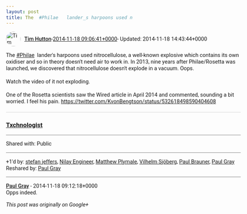 ```yaml
---
layout: post
title: The  #Philae   lander_s harpoons used n
---
```


<html><head><meta charset="utf-8"><title>The  &lt;a rel=&quot;nofollow&quot; class=&quot;ot-hashtag bidi_isolate&quot; href=&quot;https://plus.goo...</title><style>body {font: 11pt Roboto, Arial, sans-serif; max-width: 640px; margin: 24px;}.author-photo {border-radius: 50%; margin-right: 10px; width: 40px;}.author {font-weight: 500;}.main-content {margin: 15px 0 15px;}.post-title {font-weight: bold;}.location {display: block; margin-top: 15px;}.location img {float: left; margin-right: 5px; width: 20px;}.media-link {display: inline-block; max-width: 100%; vertical-align: top;}.media-link p {margin-top: 5px; max-height: 4em; overflow: scroll;}.media {max-height: 100vh; max-width: 100%;}.video-placeholder {background: black; display: flex; height: 300px; max-width: 100%; width: 640px;}.play-icon {border-bottom: 30px solid transparent; border-left: 50px solid white; border-top: 30px solid transparent; color: white; margin: auto;}.album {max-height: 800px; overflow: scroll; width: calc(100vw - 48px);}.album .media-link {margin-right: 5px; max-width: 250px;}.album .media {max-height: 250px;}.link-embed {border-top: 1px solid lightgrey; display: block; margin-top: 20px;}.link-embed img {max-width: 100%;}.inline-link-embed {display: block;}.inline-link-embed img {vertical-align: middle;}.link-title {display: inline-block; font-size: medium; font-weight: 300; padding-left: 1em;}.reshare-attribution {display: block; font-weight: bold; margin-bottom: 10px;}.poll-image {margin-bottom: 5px; max-height: 300px; max-width: 500px;}.poll-choice {align-items: center; display: flex; margin-bottom: 5px; max-width: 500px;}.poll-choice-percentage {background-color: lightblue; height: 100%; left: 0; position: absolute; z-index: -1;}.poll-choice-selected {margin-right: 5px;}.poll-choice-results {border: 1px solid lightgray; border-radius: 5px; display: flex; line-height: 40px; overflow: hidden; padding: 0 8px; position: relative;}.poll-choice-results, .poll-choice-description {flex-grow: 1; margin-right: 10px;}.poll-choice-image {width: 100%;}.poll-choice-image, .poll-choice-image img {max-height: 40px; max-width: 100px;}.poll-choice-votes {max-height: 100px; overflow: auto;}.plus-entity-embed {color: black; display: block; text-decoration: none;}.plus-entity-embed-cover-photo {max-height: 300px; max-width: 100%;}.plus-entity-embed-info {padding: 0 1em 1em;}.plus-entity-embed-info h2 {font-weight: 500; margin: 10px 0;}.plus-entity-embed-info p {font-size: small; margin: 0;}.collection-owner-avatar {border-radius: 50%; border: 2px solid white; height: 40px; margin-top: -22px;}.visibility {padding: 1em 0; border-top: 1px solid grey;}.post-activity {padding: 1em 0; border-top: 1px solid grey;}.comments {border-top: 1px solid gray; padding-top: 1em;}.comment + .comment {margin-top: 1em;}.comment .media-link, .comment .inline-link-embed {margin-top: 5px;}</style></head><body><div style="margin-bottom:1em;"><div style="display:flex; align-items:center"><img class="author-photo" src="https://lh4.googleusercontent.com/-epo4ZZKNqEw/AAAAAAAAAAI/AAAAAAAAVSU/qu3LpcHEnoQ/s64-c/photo.jpg" alt="Tim Hutton"><a href="https://plus.google.com/+TimHutton" target="_blank" class="author">Tim Hutton</a> - <a target="_blank" href="https://plus.google.com/+TimHutton/posts/HPmmD59WsnA">2014-11-18 09:06:41+0000</a><span> - Updated: 2014-11-18 14:43:44+0000</span></div><div class="main-content">The  <a rel="nofollow" class="ot-hashtag bidi_isolate" href="https://plus.google.com/s/%23Philae/posts" >#Philae</a>   lander&#39;s harpoons used nitrocellulose, a well-known explosive which contains its own oxidiser and so in theory doesn&#39;t need air to work in. In 2013, nine years after Philae/Rosetta was launched, we discovered that nitrocellulose doesn&#39;t explode in a vacuum. Oops.<br><br>Watch the video of it not exploding.<br><br>One of the Rosetta scientists saw the Wired article in April 2014 and commented, sounding a bit worried. I feel his pain. <a rel="nofollow" target="_blank" href="https://twitter.com/KvonBengtson/status/532618498590404608" class="ot-anchor bidi_isolate" jslog="10929; track:click" dir="ltr">https://twitter.com/KvonBengtson/status/532618498590404608</a></div><a href="http://txchnologist.com/post/102624788755/philae-harpoon-failure-suspect-propellant-that" target="_blank" class="link-embed"><h3>Txchnologist</h3></a></div><div class="visibility">Shared with: Public</div><div class="post-activity"><div class="plus-oners">+1'd by: <a href="https://plus.google.com/115958517486719853660">stefan jeffers</a>, <a href="https://plus.google.com/106400295518606209958">Nilay Engineer</a>, <a href="https://plus.google.com/103253481591130828549">Matthew Plymale</a>, <a href="https://plus.google.com/112429812975662564927">Vilhelm Sjöberg</a>, <a href="https://plus.google.com/+PaulBrauner">Paul Brauner</a>, <a href="https://plus.google.com/+PaulGrayUK">Paul Gray</a></div><div class="resharers">Reshared by: <a href="https://plus.google.com/+PaulGrayUK">Paul Gray</a></div></div><div class="comments"><div class="comment"><a target="_blank" href="https://plus.google.com/+PaulGrayUK" class="author">Paul Gray</a><span class="time"> - 2014-11-18 09:12:18+0000</span><div class="comment-content">Opps indeed.</div></div></div></body></html>

<i>This post was originally on Google+</i>